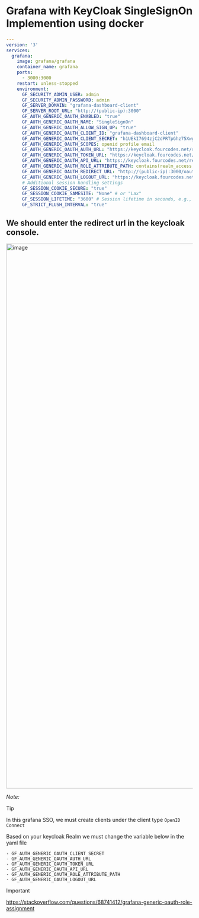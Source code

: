 # Grafana with KeyCloak SingleSignOn Implemention using docker
```yml
---
version: '3'
services:
  grafana:
    image: grafana/grafana
    container_name: grafana
    ports:
      - 3000:3000
    restart: unless-stopped
    environment:
      GF_SECURITY_ADMIN_USER: admin
      GF_SECURITY_ADMIN_PASSWORD: admin
      GF_SERVER_DOMAIN: "grafana-dashboard-client"
      GF_SERVER_ROOT_URL: "http://(public-ip):3000"
      GF_AUTH_GENERIC_OAUTH_ENABLED: "true"
      GF_AUTH_GENERIC_OAUTH_NAME: "SingleSignOn"
      GF_AUTH_GENERIC_OAUTH_ALLOW_SIGN_UP: "true"
      GF_AUTH_GENERIC_OAUTH_CLIENT_ID: "grafana-dashboard-client"
      GF_AUTH_GENERIC_OAUTH_CLIENT_SECRET: "h1UEkI7694zjC2dPRTpGhz75XwgL24u8"
      GF_AUTH_GENERIC_OAUTH_SCOPES: openid profile email 
      GF_AUTH_GENERIC_OAUTH_AUTH_URL: "https://keycloak.fourcodes.net/realms/fourcodes/protocol/openid-connect/auth"
      GF_AUTH_GENERIC_OAUTH_TOKEN_URL: "https://keycloak.fourcodes.net/realms/fourcodes/protocol/openid-connect/token"
      GF_AUTH_GENERIC_OAUTH_API_URL: "https://keycloak.fourcodes.net/realms/fourcodes/protocol/openid-connect/userinfo"
      GF_AUTH_GENERIC_OAUTH_ROLE_ATTRIBUTE_PATH: contains(realm_access.roles[*], 'admin') && 'Admin' || contains(realm_access.roles[*], 'editor') && 'Editor' || 'Viewer'
      GF_AUTH_GENERIC_OAUTH_REDIRECT_URL: "http://(public-ip):3000/oauth/callback"
      GF_AUTH_GENERIC_OAUTH_LOGOUT_URL: "https://keycloak.fourcodes.net/realms/fourcodes/protocol/openid-connect/logout"
      # Additional session handling settings
      GF_SESSION_COOKIE_SECURE: "true"
      GF_SESSION_COOKIE_SAMESITE: "None" # or "Lax"
      GF_SESSION_LIFETIME: "3600" # Session lifetime in seconds, e.g., 1 hour
      GF_STRICT_FLUSH_INTERVAL: "true"
```
## We should enter the redirect url in the keycloak console.
<img width="1470" alt="image" src="https://github.com/fourtimes/Keycloak-Intergration/assets/91359308/47d211a7-ddac-4b14-9374-2396c9145001">


_Note:_
> [!TIP]
> In this grafana SSO, we must create clients under the client type `OpenID Connect`
> 
> Based on your keycloak Realm we must change the variable below in the yaml file
> 
    - GF_AUTH_GENERIC_OAUTH_CLIENT_SECRET
    - GF_AUTH_GENERIC_OAUTH_AUTH_URL
    - GF_AUTH_GENERIC_OAUTH_TOKEN_URL
    - GF_AUTH_GENERIC_OAUTH_API_URL
    - GF_AUTH_GENERIC_OAUTH_ROLE_ATTRIBUTE_PATH
    - GF_AUTH_GENERIC_OAUTH_LOGOUT_URL



> [!IMPORTANT]
> https://stackoverflow.com/questions/68741412/grafana-generic-oauth-role-assignment


